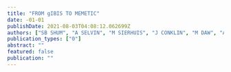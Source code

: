 ```yaml
---
title: "FROM gIBIS TO MEMETIC"
date: -01-01
publishDate: 2021-08-03T04:08:12.062699Z
authors: ["SB SHUM", "A SELVIN", "M SIERHUIS", "J CONKLIN", "M DAW", "A ROWLEY", " ..."]
publication_types: ["0"]
abstract: ""
featured: false
publication: ""
---
```


